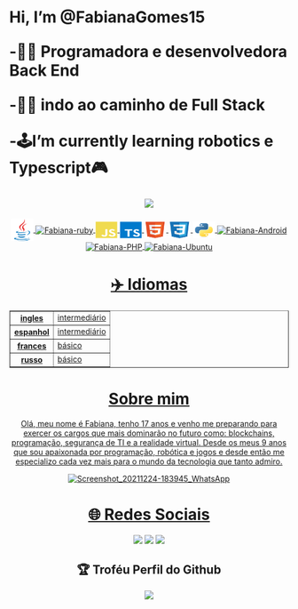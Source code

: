 <a><h1>Hi, I’m @FabianaGomes15

-👩‍💻 Programadora e desenvolvedora Back End

-👩‍💻 indo ao caminho de Full Stack

-🕹I’m currently learning robotics e Typescript🎮
  
  </h1></a>

<div align="center">
  <a href="https://github.com/fabianagomes15">
  <img height="180em" src="https://github-readme-stats.vercel.app/api?username=fabianagomes15&show_icons=true&theme=dracula&include_all_commits=true&count_private=true"/>
    

<div style="display: inline_block"><br>
  <img align="center" alt="Fabiana-Java" height="40" width="40" src="https://raw.githubusercontent.com/devicons/devicon/master/icons/java/java-original.svg">
  <img align="center" alt="Fabiana-ruby" height="30" width="40" src="https://cdn.jsdelivr.net/gh/devicons/devicon/icons/ruby/ruby-original.svg"> 
  <img align="center" alt="Fabiana-Js" height="30" width="40" src="https://raw.githubusercontent.com/devicons/devicon/master/icons/javascript/javascript-plain.svg">
  <img align="center" alt="Fabiana-Ts" height="30" width="40" src="https://raw.githubusercontent.com/devicons/devicon/master/icons/typescript/typescript-plain.svg">
  <img align="center" alt="Fabiana-HTML" height="30" width="40" src="https://raw.githubusercontent.com/devicons/devicon/master/icons/html5/html5-original.svg">
  <img align="center" alt="Fabiana-CSS" height="30" width="40" src="https://raw.githubusercontent.com/devicons/devicon/master/icons/css3/css3-original.svg">
  <img align="center" alt="Fabiana-Python" height="30" width="40" src="https://raw.githubusercontent.com/devicons/devicon/master/icons/python/python-original.svg">
  <img align="center" alt="Fabiana-Android" height="30" width="40" src="https://cdn.jsdelivr.net/gh/devicons/devicon/icons/android/android-original.svg">
  <img align="center" alt="Fabiana-PHP" heigt="30" width="40" src="https://cdn.jsdelivr.net/gh/devicons/devicon/icons/php/php-original.svg">
  <img align="center" alt="Fabiana-Ubuntu" heigt=30" width="30" src="https://cdn.jsdelivr.net/gh/devicons/devicon/icons/ubuntu/ubuntu-plain.svg">
        
</div>

# ✈️ Idiomas

 <table border="1"> 
 <tr> <th>ingles</th> <td>intermediário</td> </tr> 
 <tr> <th>espanhol</th> <td>intermediário</td> </tr> 
 <tr> <th>frances</th> <td>básico</td> </tr> 
 <tr> <th>russo</th> <td>básico</td> </tr>
 
 </table>
    
    
 # Sobre mim
   <head>
     <body> 
Olá, meu nome é Fabiana, tenho 17 anos e venho me preparando para exercer os cargos que mais dominarão no futuro como: blockchains, programação, segurança de TI e a realidade virtual. Desde os meus 9 anos que sou apaixonada por programação, robótica e jogos e desde então me especializo cada vez mais para o mundo da tecnologia que tanto admiro.
    
![Screenshot_20211224-183945_WhatsApp](https://user-images.githubusercontent.com/107725808/204110636-d83c4b5d-d3b6-4cb8-8f01-cf937c10efb6.jpg)
     </body>
    </head>
    

# 🌐 Redes Sociais


<div>

<a href="https://instagram.com/fabianagomes244" target="_blank"><img src="https://img.shields.io/badge/-Instagram-%23E4405F?style=for-the-badge&logo=instagram&logoColor=white" target="_blank"></a>
<a href = "mailto:fabianasousagomes932@gmail.com"><img src="https://img.shields.io/badge/-Gmail-%23333?style=for-the-badge&logo=gmail&logoColor=white" destino ="_blank"></a>
<a href="https://www.linkedin.com/in/fabiana-s-b33849204" target="_blank"><img src="https://img.shields.io/badge/-LinkedIn-%230077B5?style=for-the-badge&logo=linkedin&logoColor=white" target="_blank"></a>
</div>


<a><h2>🏆 Troféu Perfil do Github</h2></a>


<a>
  <img width=800 src="https://github-profile-trophy.vercel.app/?username=ryo-ma&column=8&theme=gruvbox&no-frame=true"/>
</a>

[ currículo ]: https://github.com/fabianagomes15/portfolio/blob/main/images/portfolio/Stanislav%20Kohut.pdf
                                                                                                                     
